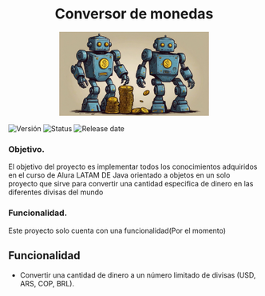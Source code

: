 <h1 align="center">Conversor de monedas</h1>
<p align="center">
  <img src="https://raw.githubusercontent.com/rgonzalezarre/ChallengeONE-ConversorMonedas/master/img/Default_robot_que_convierte_monedas_de_distintos_paises_dibujo_2.jpg" alt="Robot conversor de monedas" width=300>
</p>
<p>
  <img src="https://img.shields.io/badge/Version-1.11.1-light" alt="Versión">
  <img src="https://img.shields.io/badge/Status-Upgrading-red" alt="Status">
  <img src="https://img.shields.io/badge/Release%20date-june-blue" alt="Release date">
</p>
<h3>Objetivo.</h3>
<p>El objetivo del proyecto es implementar todos los conocimientos adquiridos en el curso de Alura LATAM DE Java orientado a objetos en un solo proyecto que sirve para convertir una cantidad especifica de dinero en las diferentes divisas del mundo</p>
<h3>Funcionalidad.</h3>
<p>Este proyecto solo cuenta con una funcionalidad(Por el momento)
</p>

## Funcionalidad

- Convertir una cantidad de dinero a un número limitado de divisas (USD, ARS, COP, BRL).
